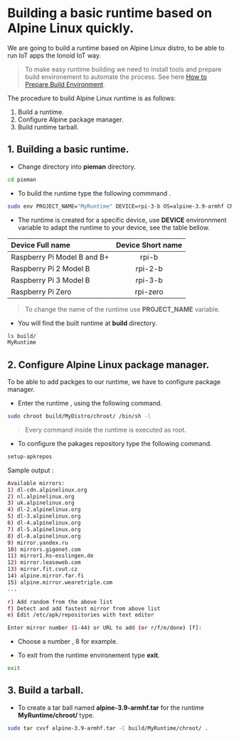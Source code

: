 # Building a basic runtime based on Alpine Linux quickly.

We are going to build a runtime based on Alpine Linux distro, to be able to run IoT apps the Ionoid IoT way.

> To make easy runtime building we need to install tools and prepare build environement to automate the process.
> See here <a href="https://docs.ionoid.io/#/../apps/build/install-pieman" target="_blank"> How to Prepare Build Environment</a>.

The procedure to build Alpine Linux runtime is as follows:
 
 1. Build a runtime.
 2. Configure Alpine package manager.
 3. Build runtime tarball.

## 1. Building a basic runtime.

 - Change directory into **pieman** directory. 

```bash
cd pieman
```
 - To build the runtime type the following commmand .

```bash 
sudo env PROJECT_NAME="MyRuntime" DEVICE=rpi-3-b OS=alpine-3.9-armhf CREATE_ONLY_CHROOT=true ./pieman.sh
```

 - The runtime is created for a specific device, use **DEVICE** environnment variable to adapt the runtime to your device,  see the table bellow.


| Device Full name            | Device Short name |
| :-------------              | :----------:      |
| Raspberry Pi Model B and B+ | rpi-b             |
| Raspberry Pi 2 Model B      | rpi-2-b           |
| Raspberry Pi 3 Model B      | rpi-3-b           |
| Raspberry Pi Zero           | rpi-zero          |


> To change the name of the runtime use **PROJECT_NAME** variable.



 - You will find the built runtime  at **build** directory.

```bash
ls build/
MyRuntime
```

## 2. Configure Alpine Linux package manager.

 To be able to add packges to our runtime, we have to configure package manager.

 - Enter the runtime , using the following command.

```bash
sudo chroot build/MyDistro/chroot/ /bin/sh -l
```

>  Every command inside the runtime is executed as root.


 - To configure the pakages repository type the following command.


```bash 
setup-apkrepos
```

Sample output :

```bash
Available mirrors:
1) dl-cdn.alpinelinux.org
2) nl.alpinelinux.org
3) uk.alpinelinux.org
4) dl-2.alpinelinux.org
5) dl-3.alpinelinux.org
6) dl-4.alpinelinux.org
7) dl-5.alpinelinux.org
8) dl-8.alpinelinux.org
9) mirror.yandex.ru
10) mirrors.gigenet.com
11) mirror1.hs-esslingen.de
12) mirror.leaseweb.com
13) mirror.fit.cvut.cz
14) alpine.mirror.far.fi
15) alpine.mirror.wearetriple.com
...

r) Add random from the above list
f) Detect and add fastest mirror from above list
e) Edit /etc/apk/repositories with text editor

Enter mirror number (1-44) or URL to add (or r/f/e/done) [f]:
```


 - Choose a number , 8 for example.

 - To exit from the runtime environement type **exit**.

```bash 
exit 
```

## 3. Build a tarball.

 - To create a tar ball named **alpine-3.9-armhf.tar** for the runtime  **MyRuntime/chroot/** type.

```bash
sudo tar cvvf alpine-3.9-armhf.tar -C build/MyRuntime/chroot/ .
```

